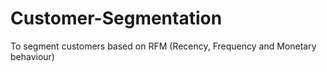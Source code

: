 # Customer-Segmentation
To segment customers based on RFM (Recency, Frequency and Monetary behaviour) 
